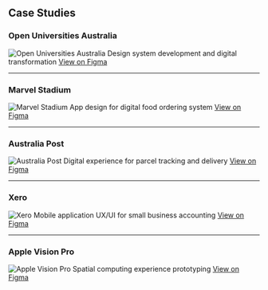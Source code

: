 ## Case Studies

### Open Universities Australia

![Open Universities Australia](/case-studies/ou-tile.png)
Design system development and digital transformation
[View on Figma](https://www.figma.com/)

---

### Marvel Stadium

![Marvel Stadium](/case-studies/marvelstadium.png)
App design for digital food ordering system
[View on Figma](https://www.figma.com/)

---

### Australia Post

![Australia Post](/case-studies/auspost.png)
Digital experience for parcel tracking and delivery
[View on Figma](https://www.figma.com/)

---

### Xero

![Xero](/case-studies/xero.png)
Mobile application UX/UI for small business accounting
[View on Figma](https://www.figma.com/)

---

### Apple Vision Pro

![Apple Vision Pro](/case-studies/vision-pro.png)
Spatial computing experience prototyping
[View on Figma](https://www.figma.com/)
